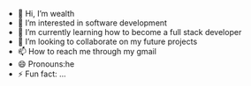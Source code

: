 - 👋 Hi, I’m wealth
- 👀 I’m interested in software development
- 🌱 I’m currently learning how to become a full stack developer
- 💞️ I’m looking to collaborate on my future projects
- 📫 How to reach me through my gmail
- 😄 Pronouns:he
- ⚡ Fun fact: ...

<!---
cult1St/cult1St is a ✨ special ✨ repository because its `README.md` (this file) appears on your GitHub profile.
You can click the Preview link to take a look at your changes.
--->
